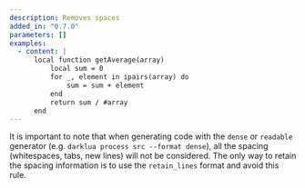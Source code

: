 ```yaml
---
description: Removes spaces
added_in: "0.7.0"
parameters: []
examples:
  - content: |
      local function getAverage(array)
          local sum = 0
          for _, element in ipairs(array) do
              sum = sum + element
          end
          return sum / #array
      end
---
```


It is important to note that when generating code with the `dense` or `readable` generator (e.g. `darklua process src --format dense`), all the spacing (whitespaces, tabs, new lines) will not be considered. The only way to retain the spacing information is to use the `retain_lines` format and avoid this rule.
